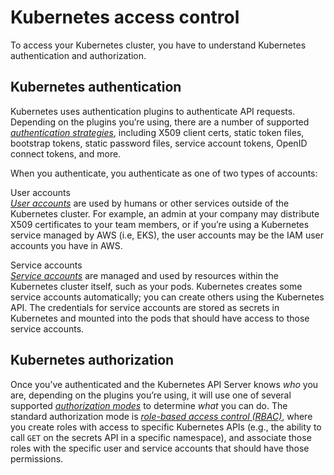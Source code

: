 # Kubernetes access control

To access your Kubernetes cluster, you have to understand Kubernetes authentication and authorization.

## Kubernetes authentication

Kubernetes uses authentication plugins to authenticate API requests. Depending on the plugins you’re using, there are
a number of supported
_[authentication strategies](https://kubernetes.io/docs/reference/access-authn-authz/authentication/#authentication-strategies)_,
including X509 client certs, static token files, bootstrap tokens, static password files, service account tokens,
OpenID connect tokens, and more.

When you authenticate, you authenticate as one of two types of accounts:

User accounts  
_[User accounts](https://kubernetes.io/docs/reference/access-authn-authz/service-accounts-admin/#user-accounts-vs-service-accounts)_
are used by humans or other services outside of the Kubernetes cluster. For example, an admin at your
company may distribute X509 certificates to your team members, or if you’re using a Kubernetes service managed by AWS (i.e, EKS), the user accounts may be the IAM user accounts you have in AWS.

Service accounts  
_[Service accounts](https://kubernetes.io/docs/reference/access-authn-authz/service-accounts-admin/)_ are managed and
used by resources within the Kubernetes cluster itself, such as your pods.
Kubernetes creates some service accounts automatically; you can create others using the Kubernetes API. The
credentials for service accounts are stored as secrets in Kubernetes and mounted into the pods that should have
access to those service accounts.

## Kubernetes authorization

Once you’ve authenticated and the Kubernetes API Server knows _who_ you are, depending on the plugins you’re using,
it will use one of several supported
_[authorization modes](https://kubernetes.io/docs/reference/access-authn-authz/authorization/#authorization-modules)_ to
determine _what_ you can do. The standard authorization mode is
_[role-based access control (RBAC)](https://kubernetes.io/docs/reference/access-authn-authz/rbac/)_, where you create
roles with access to specific Kubernetes APIs (e.g., the ability to call `GET` on the secrets API in a specific
namespace), and associate those roles with the specific user and service accounts that should have those permissions.



<!-- ##DOCS-SOURCER-START
{"sourcePlugin":"Service Catalog Reference","hash":"5a4077f13bbb343b5e9bcb9c951c6e7f"}
##DOCS-SOURCER-END -->
